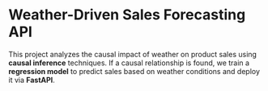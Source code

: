 # Weather-Driven Sales Forecasting API
This project analyzes the causal impact of weather on product sales using **causal inference** techniques. If a causal relationship is found, we train a **regression model** to predict sales based on weather conditions and deploy it via **FastAPI**.
